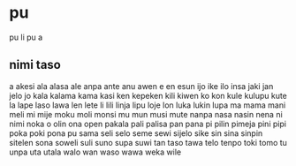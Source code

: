 # pu
pu li pu a

## nimi taso

a
akesi
ala
alasa
ale
anpa
ante
anu
awen
e
en
esun
ijo
ike
ilo
insa
jaki
jan
jelo
jo
kala
kalama
kama
kasi
ken
kepeken
kili
kiwen
ko
kon
kule
kulupu
kute
la
lape
laso
lawa
len
lete
li
lili
linja
lipu
loje
lon
luka
lukin
lupa
ma
mama
mani
meli
mi
mije
moku
moli
monsi
mu
mun
musi
mute
nanpa
nasa
nasin
nena
ni
nimi
noka
o
olin
ona
open
pakala
pali
palisa
pan
pana
pi
pilin
pimeja
pini
pipi
poka
poki
pona
pu
sama
seli
selo
seme
sewi
sijelo
sike
sin
sina
sinpin
sitelen
sona
soweli
suli
suno
supa
suwi
tan
taso
tawa
telo
tenpo
toki
tomo
tu
unpa
uta
utala
walo
wan
waso
wawa
weka
wile
